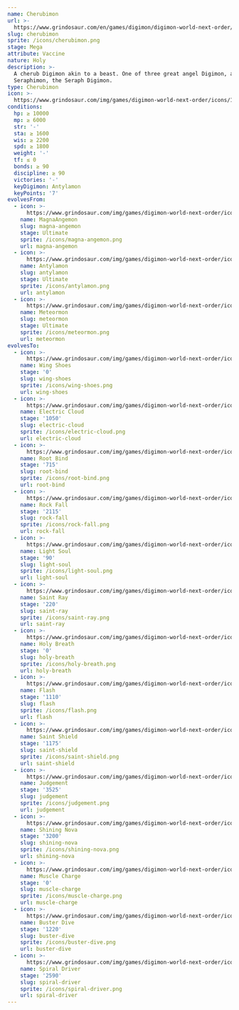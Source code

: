 ```yaml
---
name: Cherubimon
url: >-
  https://www.grindosaur.com/en/games/digimon/digimon-world-next-order/digimon/170-cherubimon
slug: cherubimon
sprite: /icons/cherubimon.png
stage: Mega
attribute: Vaccine
nature: Holy
description: >-
  A cherub Digimon akin to a beast. One of three great angel Digimon, as high as
  Seraphimon, the Seraph Digimon.
type: Cherubimon
icon: >-
  https://www.grindosaur.com/img/games/digimon-world-next-order/icons/170-cherubimon-icon.png
conditions:
  hp: ≥ 10000
  mp: ≥ 6000
  str: '-'
  sta: ≥ 1600
  wis: ≥ 2200
  spd: ≥ 1800
  weight: '-'
  tf: ≤ 0
  bonds: ≥ 90
  discipline: ≥ 90
  victories: '-'
  keyDigimon: Antylamon
  keyPoints: '7'
evolvesFrom:
  - icon: >-
      https://www.grindosaur.com/img/games/digimon-world-next-order/icons/115-magnaangemon-icon-small.png
    name: MagnaAngemon
    slug: magna-angemon
    stage: Ultimate
    sprite: /icons/magna-angemon.png
    url: magna-angemon
  - icon: >-
      https://www.grindosaur.com/img/games/digimon-world-next-order/icons/123-antylamon-icon-small.png
    name: Antylamon
    slug: antylamon
    stage: Ultimate
    sprite: /icons/antylamon.png
    url: antylamon
  - icon: >-
      https://www.grindosaur.com/img/games/digimon-world-next-order/icons/142-meteormon-icon-small.png
    name: Meteormon
    slug: meteormon
    stage: Ultimate
    sprite: /icons/meteormon.png
    url: meteormon
evolvesTo:
  - icon: >-
      https://www.grindosaur.com/img/games/digimon-world-next-order/icons/16-wing-shoes-icon.png
    name: Wing Shoes
    stage: '0'
    slug: wing-shoes
    sprite: /icons/wing-shoes.png
    url: wing-shoes
  - icon: >-
      https://www.grindosaur.com/img/games/digimon-world-next-order/icons/18-electric-cloud-icon.png
    name: Electric Cloud
    stage: '1050'
    slug: electric-cloud
    sprite: /icons/electric-cloud.png
    url: electric-cloud
  - icon: >-
      https://www.grindosaur.com/img/games/digimon-world-next-order/icons/25-root-bind-icon.png
    name: Root Bind
    stage: '715'
    slug: root-bind
    sprite: /icons/root-bind.png
    url: root-bind
  - icon: >-
      https://www.grindosaur.com/img/games/digimon-world-next-order/icons/26-rock-fall-icon.png
    name: Rock Fall
    stage: '2115'
    slug: rock-fall
    sprite: /icons/rock-fall.png
    url: rock-fall
  - icon: >-
      https://www.grindosaur.com/img/games/digimon-world-next-order/icons/36-light-soul-icon.png
    name: Light Soul
    stage: '90'
    slug: light-soul
    sprite: /icons/light-soul.png
    url: light-soul
  - icon: >-
      https://www.grindosaur.com/img/games/digimon-world-next-order/icons/37-saint-ray-icon.png
    name: Saint Ray
    stage: '220'
    slug: saint-ray
    sprite: /icons/saint-ray.png
    url: saint-ray
  - icon: >-
      https://www.grindosaur.com/img/games/digimon-world-next-order/icons/38-holy-breath-icon.png
    name: Holy Breath
    stage: '0'
    slug: holy-breath
    sprite: /icons/holy-breath.png
    url: holy-breath
  - icon: >-
      https://www.grindosaur.com/img/games/digimon-world-next-order/icons/39-flash-icon.png
    name: Flash
    stage: '1110'
    slug: flash
    sprite: /icons/flash.png
    url: flash
  - icon: >-
      https://www.grindosaur.com/img/games/digimon-world-next-order/icons/40-saint-shield-icon.png
    name: Saint Shield
    stage: '1175'
    slug: saint-shield
    sprite: /icons/saint-shield.png
    url: saint-shield
  - icon: >-
      https://www.grindosaur.com/img/games/digimon-world-next-order/icons/41-judgement-icon.png
    name: Judgement
    stage: '3525'
    slug: judgement
    sprite: /icons/judgement.png
    url: judgement
  - icon: >-
      https://www.grindosaur.com/img/games/digimon-world-next-order/icons/42-shining-nova-icon.png
    name: Shining Nova
    stage: '3200'
    slug: shining-nova
    sprite: /icons/shining-nova.png
    url: shining-nova
  - icon: >-
      https://www.grindosaur.com/img/games/digimon-world-next-order/icons/44-muscle-charge-icon.png
    name: Muscle Charge
    stage: '0'
    slug: muscle-charge
    sprite: /icons/muscle-charge.png
    url: muscle-charge
  - icon: >-
      https://www.grindosaur.com/img/games/digimon-world-next-order/icons/46-buster-dive-icon.png
    name: Buster Dive
    stage: '1220'
    slug: buster-dive
    sprite: /icons/buster-dive.png
    url: buster-dive
  - icon: >-
      https://www.grindosaur.com/img/games/digimon-world-next-order/icons/48-spiral-driver-icon.png
    name: Spiral Driver
    stage: '2590'
    slug: spiral-driver
    sprite: /icons/spiral-driver.png
    url: spiral-driver
---
```


